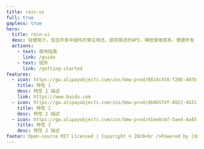 ```yaml
---
title: rain-ui
full: true
gapless: true
hero:
  title: rain-ui
  desc: 轻便简介，包含开发中组件的常见用法，提供简洁的API，降低使用成本，便捷开发
  actions:
    - text: 使用指南
      link: /guide
    - text: 组件
      link: /getting-started
features:
  - icon: https://gw.alipayobjects.com/zos/bmw-prod/881dc458-f20b-407b-947a-95104b5ec82b/k79dm8ih_w144_h144.png
    title: 特性 1
    desc: 特性 1 描述
    link: https://www.baidu.com
  - icon: https://gw.alipayobjects.com/zos/bmw-prod/d60657df-0822-4631-9d7c-e7a869c2f21c/k79dmz3q_w126_h126.png
    title: 特性 2
    desc: 特性 2 描述
  - icon: https://gw.alipayobjects.com/zos/bmw-prod/d1ee0c6f-5aed-4a45-a507-339a4bfe076c/k7bjsocq_w144_h144.png
    title: 特性 3
    desc: 特性 2 描述
footer: Open-source MIT Licensed | Copyright © 2020<br />Powered by [dumi](https://d.umijs.org)
---
```

